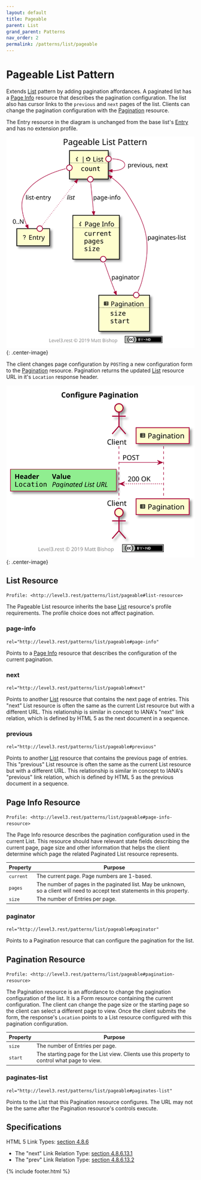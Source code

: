 ```yaml
---
layout: default
title: Pageable
parent: List
grand_parent: Patterns
nav_order: 2
permalink: /patterns/list/pageable
---
```

# Pageable List Pattern

Extends [List](../list.md) pattern by adding pagination affordances. A paginated list has a [Page Info](#page-info-resource) resource that describes the pagination configuration. The list also has cursor links to the `previous` and `next` pages of the list. Clients can change the pagination configuration with the [Pagination](#pagination-resource) resource.

The Entry resource in the diagram is unchanged from the base list's [Entry](../list.md#entry-resource) and has no extension profile.

![](pageable/relations.svg){: .center-image}

The client changes page configuration by `POST`ing a new configuration form to the [Pagination](#pagination-resource) resource. Pagination returns the updated [List](#list-resource) resource URL in it's `Location` response header.

![](pageable/interactions.svg){: .center-image}

## List Resource

`Profile: <http://level3.rest/patterns/list/pageable#list-resource>`

The Pageable List resource inherits the base [List](../list.md#list-resource) resource's profile requirements. The profile choice does not affect pagination.

### page-info

```
rel="http://level3.rest/patterns/list/pageable#page-info"
```

Points to a [Page Info](#page-info-resource) resource that describes the configuration of the current pagination.

### next

```
rel="http://level3.rest/patterns/list/pageable#next"
```

Points to another [List](#list-resource) resource that contains the next page of entries. This "next" List resource is often the same as the current List resource but with a different URL. This relationship is similar in concept to IANA's "next" link relation, which is defined by HTML 5 as the next document in a sequence.

### previous

```
rel="http://level3.rest/patterns/list/pageable#previous"
```

Points to another [List](#list-resource) resource that contains the previous page of entries. This "previous" List resource is often the same as the current List resource but with a different URL. This relationship is similar in concept to IANA's "previous" link relation, which is defined by HTML 5 as the previous document in a sequence.

## Page Info Resource

`Profile: <http://level3.rest/patterns/list/pageable#page-info-resource>`

The Page Info resource describes the pagination configuration used in the current List. This resource should have relevant state fields describing the current page, page size and other information that helps the client determine which page the related Paginated List resource represents.

| Property  | Purpose                                                      |
| --------- | ------------------------------------------------------------ |
| `current` | The current page. Page numbers are 1-based.                  |
| `pages`   | The number of pages in the paginated list. May be unknown, so a client will need to accept text statements in this property. |
| `size`    | The number of Entries per page.                              |

### paginator

```
rel="http://level3.rest/patterns/list/pageable#paginator"
```

Points to a Pagination resource that can configure the pagination for the list.

## Pagination Resource

`Profile: <http://level3.rest/patterns/list/pageable#pagination-resource>`

The Pagination resource is an affordance to change the pagination configuration of the list. It is a Form resource containing the current configuration. The client can change the page size or the starting page so the client can select a different page to view. Once the client submits the form, the response's `Location` points to a List resource configured with this pagination configuration.

| Property | Purpose                                                      |
| -------- | ------------------------------------------------------------ |
| `size`   | The number of Entries per page.                              |
| `start`  | The starting page for the List view. Clients use this property to control what page to view. |

### paginates-list

```
rel="http://level3.rest/patterns/list/pageable#paginates-list"
```

Points to the List that this Pagination resource configures. The URL may not be the same after the Pagination resource's controls execute.

## Specifications

HTML 5 Link Types: [section 4.8.6](https://www.w3.org/TR/html5/links.html#sec-link-types)

- The "next" Link Relation Type: [section 4.8.6.13.1](https://www.w3.org/TR/html5/links.html#link-type-next)
- The "prev" Link Relation Type: [section 4.8.6.13.2](https://www.w3.org/TR/html5/links.html#link-type-prev)

{% include footer.html %}